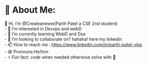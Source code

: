 # 💫 About Me:
👋 Hi, I’m @Createaneww(Parth Patel a CSE 2nd student)<br>- 👀 I’m interested in Devops and webD<br>- 🌱 I’m currently learning WebD and Dsa<br>- 💞️ I’m looking to collaborate on? hahaha! here my linkedin<br>- 📫 How to reach me : https://www.linkedin.com/in/parth-patel-vips<br>- 😄 Pronouns:He/him<br>- ⚡ Fun fact: code when needed otherwise solve with 👀



<!-- Proudly created with GPRM ( https://gprm.itsvg.in ) -->

<!---
Createaneww/Createaneww is a ✨ special ✨ repository because its `README.md` (this file) appears on your GitHub profile.
You can click the Preview link to take a look at your changes.
--->
